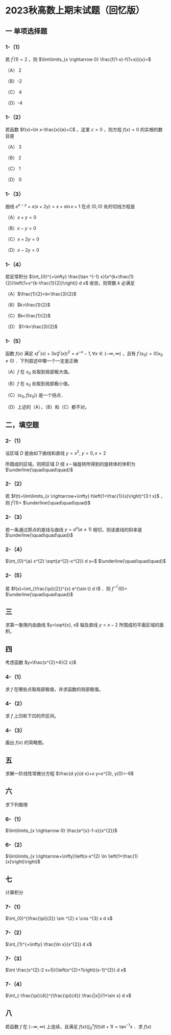 # 2023秋高数上期末试题（回忆版）

## 一 单项选择题

### 1-（1）

若 $f^{\prime}(1)=2$ ，则 $\lim\limits_{x \rightarrow 0} \frac{f(1-x)-f(1+x)}{x}=$

（A） 2

（B）-2

（C） 4

（D）-4

### 1-（2）

若函数 $f(x)=\ln x-\frac{x}{e}+C$ ，这里 $c>0$ ，则方程 $f(x)=0$ 的实根的数目是

（A） 3

（B） 2

（C） 1

（D） 0

### 1-（3）

曲线 $e^{x-y}+x(x+2 y)=x+\sin x+1$ 在点 $(0,0)$ 处的切线方程是

（A）$x+y=0$

（B）$x-y=0$

（C）$x+2 y=0$

（D）$x-2 y=0$

### 1-（4）

若反常积分 $\int_{0}^{+\infty} \frac{\tan ^{-1} x}{x^{k+\frac{1}{2}}\left(1+x^{k-\frac{1}{2}}\right)} d x$ 收敛，则常数 $k$ 必满足

（A）$\frac{1}{2}<k<\frac{3}{2}$

（B）$k>\frac{1}{2}$

（C）$k<\frac{1}{2}$

（D） $1<k<\frac{3}{2}$

### 1-（5）

函数 $f(x)$ 满足 $x f^{\prime \prime}(x)+3 x\left(f^{\prime}(x)\right)^{2}=e^{-x}-1, \forall x \in(-\infty, \infty)$ ，且有 $f^{\prime}\left(x_{0}\right)=0\left(x_{0} \neq 0\right)$ ．下列叙述中哪一个一定是正确

（A）$f$ 在 $x_{0}$ 处取到局部极大值。

（B）$f$ 在 $x_{0}$ 处取到局部极小值。

（C）$\left(x_{0}, f\left(x_{0}\right)\right)$ 是一个拐点．

（D）上述的（A），（B）和（C）都不对。

## 二，填空题

### 2-（1）

设区域 $D$ 是由如下曲线和直线 $y=x^{2}, ~ y=0, x=2$

所围成的区域。则把区域 $D$ 绕 $x$－轴旋转所得到的旋转体的体积为 $\underline{\quad\quad\quad}$

### 2-（2）

若 $f(t)=\lim\limits_{x \rightarrow+\infty} t\left(1+\frac{1}{x}\right)^{3 t x}$ ，则 $f^{\prime}(1)=$ $\underline{\quad\quad\quad}$

### 2-（3）

若一条通过原点的直线与曲线 $y=a^{x}(a \neq 1)$ 相切，则该直线的斜率是 $\underline{\quad\quad\quad}$

### 2-（4）

$\int_{0}^{a} x^{2} \sqrt{a^{2}-x^{2}} d x=$ $\underline{\quad\quad\quad}$

### 2-（5）

若 $f(x)=\int_{\frac{\pi}{2}}^{x} e^{\sin t} d t$ ．则 $f^{-1}^{\prime}(0)=$ $\underline{\quad\quad\quad}$

## 三

求第一象限内由曲线 $y=\sqrt{x}, x$ 轴及直线 $y=x-2$ 所围成的平面区域的面积。

## 四

考虑函数 $y=\frac{x^{2}+4}{2 x}$

### 4-（1）

求 $f$ 在哪些点取局部极值，并求函数的局部极值。

### 4-（2）

求 $f$ 上凹和下凹的开区间。

### 4-（3）

画出 $f(x)$ 的简略图。

## 五

求解一阶线性常微分方程 $\frac{d y}{d x}+x y=x^{3}, y(0)=-6$

## 六

求下列极限

### 6-（1）

$\lim\limits_{x \rightarrow 0} \frac{e^{x}-1-x}{x^{2}}$

### 6-（2）

$\lim\limits_{x \rightarrow+\infty}\left(x-x^{2} \ln \left(1+\frac{1}{x}\right)\right)$

## 七

计算积分

### 7-（1）

$\int_{0}^{\frac{\pi}{2}} \sin ^{2} x \cos ^{3} x d x$

### 7-（2）

$\int_{1}^{+\infty} \frac{\ln x}{x^{2}} d x$

### 7-（3）

$\int \frac{x^{2}-2 x+5}{\left(x^{2}+1\right)(x-1)^{2}} d x$

### 7-（4）

$\int_{-\frac{\pi}{4}}^{\frac{\pi}{4}} \frac{|x|}{1+\sin x} d x$

## 八

若函数 $f$ 在 $(-\infty, \infty)$ 上连续，且满足 $f(x)\left(\int_{0}^{x} f(t) d t+1\right)=\tan ^{-1} x$ ．求 $f(x)$
